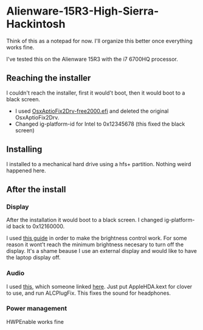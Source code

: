 # Alienware-15R3-High-Sierra-Hackintosh

Think of this as a notepad for now. I'll organize this better once everything works fine.

I've tested this on the Alienware 15R3 with the i7 6700HQ processor.

## Reaching the installer

I couldn't reach the installer, first it would't boot, then it would boot to a black screen.

- I used [OsxAptioFix2Drv-free2000.efi](https://github.com/koush/EFI-X99/blob/master/CLOVER/drivers64UEFI/OsxAptioFix2Drv-free2000.efi) and deleted the original OsxAptioFix2Drv.
- Changed ig-platform-id for Intel to 0x12345678 (this fixed the black screen)

## Installing

I installed to a mechanical hard drive using a hfs+ partition. Nothing weird happened here.

## After the install

### Display

After the installation it would boot to a black screen. I changed ig-platform-id back to 0x12160000.

I used [this guide](https://www.tonymacx86.com/threads/guide-laptop-backlight-control-using-applebacklightinjector-kext.218222/) in order to make the brightness control work.
For some reason it wont't reach the minimum brightness necesary to turn off the display.
It's a shame beause I use an external display and would like to have the laptop display off.


### Audio

I used [this](https://github.com/insanelydeepak/cloverHDA-for-Mac-OS-Sierra-10.12/files/1050120/ALC298.AlienWare.zip), which someone
linked [here](https://github.com/insanelydeepak/cloverHDA-for-Mac-OS-Sierra-10.12/issues/16). Just put AppleHDA.kext for clover to use,
and run ALCPlugFix. This fixes the sound for headphones.

### Power management

HWPEnable works fine
